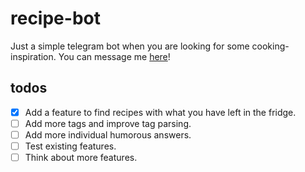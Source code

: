 # recipe-bot
Just a simple telegram bot when you are looking for some cooking-inspiration. You can message me [here](t.me/remy_ratatouille_bot)!

## todos

- [x] Add a feature to find recipes with what you have left in the fridge.
- [ ] Add more tags and improve tag parsing.
- [ ] Add more individual humorous answers.
- [ ] Test existing features.
- [ ] Think about more features.
